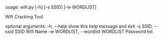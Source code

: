 usage: wifi.py [-h] [-s SSID] [-w WORDLIST]

Wifi Cracking Tool

optional arguments:
  -h, --help            show this help message and exit
  -s SSID, --ssid SSID  Wifi Name
  -w WORDLIST, --wordlist WORDLIST Password list
